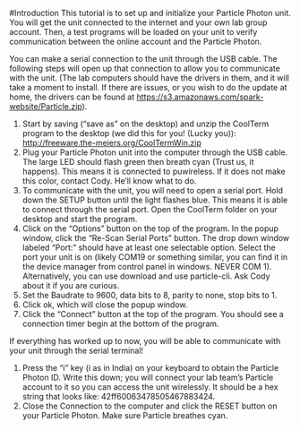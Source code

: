 #Introduction
This tutorial is to set up and initialize your Particle Photon unit. You will get the unit connected to the internet and your own lab group account. Then, a test programs will be loaded on your unit to verify communication between the online account and the Particle Photon.

You can make a serial connection to the unit through the USB cable. The following steps will open up that connection to allow you to communicate with the unit. (The lab computers should have the drivers in them, and it will take a moment to install.  If there are issues, or you wish to do the update at home, the drivers can be found at https://s3.amazonaws.com/spark-website/Particle.zip).

1.	Start by saving (“save as” on the desktop) and unzip the CoolTerm program to the desktop (we did this for you! (Lucky you)): http://freeware.the-meiers.org/CoolTermWin.zip
2.	Plug your Particle Photon unit into the computer through the USB cable.  The large LED should flash green then breath cyan (Trust us, it happens).  This means it is connected to puwireless. If it does not make this color, contact Cody. He’ll know what to do.
3.	To communicate with the unit, you will need to open a serial port. Hold down the SETUP button until the light flashes blue. This means it is able to connect through the serial port. Open the CoolTerm folder on your desktop and start the program.
4.	Click on the “Options” button on the top of the program. In the popup window, click the “Re-Scan Serial Ports” button. The drop down window labeled “Port:” should have at least one selectable option. Select the port your unit is on (likely COM19 or something similar, you can find it in the device manager from control panel in windows. NEVER COM 1). Alternatively, you can use download and use particle-cli. Ask Cody about it if you are curious.
5.	Set the Baudrate to 9600, data bits to 8, parity to none, stop bits to 1. 
6.	Click ok, which will close the popup window.
7.	Click the “Connect” button at the top of the program.  You should see a connection timer begin at the bottom of the program.

If everything has worked up to now, you will be able to communicate with your unit through the serial terminal!

1.	Press the “i” key (i as in India) on your keyboard to obtain the Particle Photon ID. Write this down; you will connect your lab team’s Particle account to it so you can access the unit wirelessly. It should be a hex string that looks like: 42ff60063478505467883424. 
2.	Close the Connection to the computer and click the RESET button on your Particle Photon. Make sure Particle breathes cyan.
